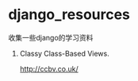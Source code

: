 django_resources
================

收集一些django的学习资料

1. Classy Class-Based Views.
	
	http://ccbv.co.uk/


